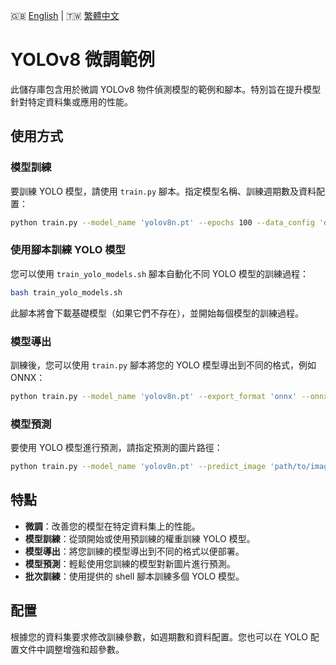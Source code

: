🇬🇧 [English](./README.md) | 🇹🇼 [繁體中文](./README-zh-tw.md)

# YOLOv8 微調範例

此儲存庫包含用於微調 YOLOv8 物件偵測模型的範例和腳本。特別旨在提升模型針對特定資料集或應用的性能。

## 使用方式

### 模型訓練

要訓練 YOLO 模型，請使用 `train.py` 腳本。指定模型名稱、訓練週期數及資料配置：

```bash
python train.py --model_name 'yolov8n.pt' --epochs 100 --data_config 'dataset/data.yaml'
```

### 使用腳本訓練 YOLO 模型

您可以使用 `train_yolo_models.sh` 腳本自動化不同 YOLO 模型的訓練過程：

```bash
bash train_yolo_models.sh
```

此腳本將會下載基礎模型（如果它們不存在），並開始每個模型的訓練過程。

### 模型導出

訓練後，您可以使用 `train.py` 腳本將您的 YOLO 模型導出到不同的格式，例如 ONNX：

```bash
python train.py --model_name 'yolov8n.pt' --export_format 'onnx' --onnx_path 'yolov8n.onnx'
```

### 模型預測

要使用 YOLO 模型進行預測，請指定預測的圖片路徑：

```bash
python train.py --model_name 'yolov8n.pt' --predict_image 'path/to/image.jpg'
```

## 特點

- **微調**：改善您的模型在特定資料集上的性能。
- **模型訓練**：從頭開始或使用預訓練的權重訓練 YOLO 模型。
- **模型導出**：將您訓練的模型導出到不同的格式以便部署。
- **模型預測**：輕鬆使用您訓練的模型對新圖片進行預測。
- **批次訓練**：使用提供的 shell 腳本訓練多個 YOLO 模型。

## 配置

根據您的資料集要求修改訓練參數，如週期數和資料配置。您也可以在 YOLO 配置文件中調整增強和超參數。
